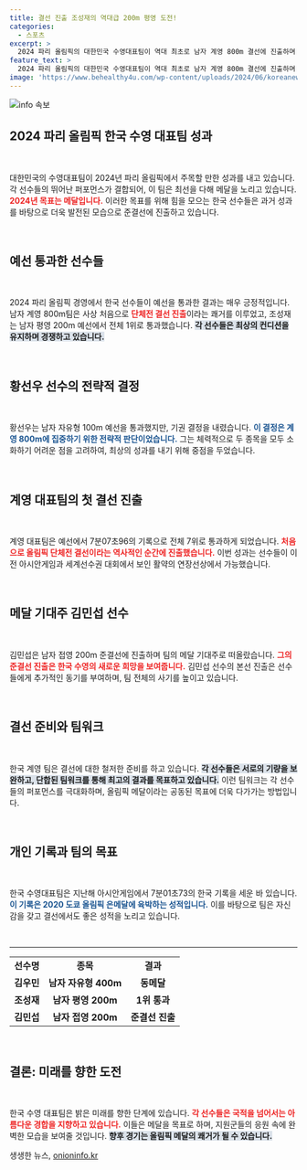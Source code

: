 ```yaml
---
title: 결선 진출 조성재의 역대급 200m 평영 도전!
categories:
  - 스포츠
excerpt: >
  2024 파리 올림픽의 대한민국 수영대표팀이 역대 최초로 남자 계영 800m 결선에 진출하며 메달에 도전합니다. 조성재와 김민섭 역시 예선에서 놀라운 성과를 기록하며 기대를 한껏 높이고 있습니다. 이들의 행보를 주목하세요!
feature_text: >
  2024 파리 올림픽의 대한민국 수영대표팀이 역대 최초로 남자 계영 800m 결선에 진출하며 메달에 도전합니다. 조성재와 김민섭 역시 예선에서 놀라운 성과를 기록하며 기대를 한껏 높이고 있습니다. 이들의 행보를 주목하세요!
image: 'https://www.behealthy4u.com/wp-content/uploads/2024/06/koreanews.jpg'
---
```


<p><img src="https://www.behealthy4u.com/wp-content/uploads/2024/06/koreanews.jpg" alt="info 속보" /></p>

<h2 data-ke-size="size26">2024 파리 올림픽 한국 수영 대표팀 성과</h2>

<p data-ke-size="size16">&nbsp;</p>

<p>대한민국의 수영대표팀이 2024년 파리 올림픽에서 주목할 만한 성과를 내고 있습니다. 각 선수들의 뛰어난 퍼포먼스가 결합되어, 이 팀은 최선을 다해 메달을 노리고 있습니다. <b><span style="color: #ee2323;">2024년 목표는 메달입니다.</span></b> 이러한 목표를 위해 힘을 모으는 한국 선수들은 과거 성과를 바탕으로 더욱 발전된 모습으로 준결선에 진출하고 있습니다.</p>

<p data-ke-size="size16">&nbsp;</p>

<h2 data-ke-size="size26">예선 통과한 선수들</h2>

<p data-ke-size="size16">&nbsp;</p>

<p>2024 파리 올림픽 경영에서 한국 선수들이 예선을 통과한 결과는 매우 긍정적입니다. 남자 계영 800m팀은 사상 처음으로 <b><span style="color: #ee2323;">단체전 결선 진출</span></b>이라는 쾌거를 이루었고, 조성재는 남자 평영 200m 예선에서 전체 1위로 통과했습니다. <b><span style="background-color: #21538527;">각 선수들은 최상의 컨디션을 유지하며 경쟁하고 있습니다.</span></b></p>

<p data-ke-size="size16">&nbsp;</p>

<h2 data-ke-size="size26">황선우 선수의 전략적 결정</h2>

<p data-ke-size="size16">&nbsp;</p>

<p>황선우는 남자 자유형 100m 예선을 통과했지만, 기권 결정을 내렸습니다. <b><span style="color: #1a5490;">이 결정은 계영 800m에 집중하기 위한 전략적 판단이었습니다.</span></b> 그는 체력적으로 두 종목을 모두 소화하기 어려운 점을 고려하여, 최상의 성과를 내기 위해 중점을 두었습니다.</p>

<p data-ke-size="size16">&nbsp;</p>

<h2 data-ke-size="size26">계영 대표팀의 첫 결선 진출</h2>

<p data-ke-size="size16">&nbsp;</p>

<p>계영 대표팀은 예선에서 7분07초96의 기록으로 전체 7위로 통과하게 되었습니다. <b><span style="color: #ee2323;">처음으로 올림픽 단체전 결선이라는 역사적인 순간에 진출했습니다.</span></b> 이번 성과는 선수들이 이전 아시안게임과 세계선수권 대회에서 보인 활약의 연장선상에서 가능했습니다.</p>

<p data-ke-size="size16">&nbsp;</p>

<h2 data-ke-size="size26">메달 기대주 김민섭 선수</h2>

<p data-ke-size="size16">&nbsp;</p>

<p>김민섭은 남자 접영 200m 준결선에 진출하며 팀의 메달 기대주로 떠올랐습니다. <b><span style="color: #ee2323;">그의 준결선 진출은 한국 수영의 새로운 희망을 보여줍니다.</span></b> 김민섭 선수의 본선 진출은 선수들에게 추가적인 동기를 부여하며, 팀 전체의 사기를 높이고 있습니다.</p>

<p data-ke-size="size16">&nbsp;</p>

<h2 data-ke-size="size26">결선 준비와 팀워크</h2>

<p data-ke-size="size16">&nbsp;</p>

<p>한국 계영 팀은 결선에 대한 철저한 준비를 하고 있습니다. <b><span style="background-color: #21538527;">각 선수들은 서로의 기량을 보완하고, 단합된 팀워크를 통해 최고의 결과를 목표하고 있습니다.</span></b> 이런 팀워크는 각 선수들의 퍼포먼스를 극대화하며, 올림픽 메달이라는 공동된 목표에 더욱 다가가는 방법입니다.</p>

<p data-ke-size="size16">&nbsp;</p>

<h2 data-ke-size="size26">개인 기록과 팀의 목표</h2>

<p data-ke-size="size16">&nbsp;</p>

<p>한국 수영대표팀은 지난해 아시안게임에서 7분01초73의 한국 기록을 세운 바 있습니다. <b><span style="color: #1a5490;">이 기록은 2020 도쿄 올림픽 은메달에 육박하는 성적입니다.</span></b> 이를 바탕으로 팀은 자신감을 갖고 결선에서도 좋은 성적을 노리고 있습니다.</p>

<p data-ke-size="size16">&nbsp;</p>

<hr>

<table style="width: 100%;">
    <tr>
        <td style="text-align: center; height: 17px;"><b>선수명</b></td>
        <td style="text-align: center; height: 17px;"><b>종목</b></td>
        <td style="text-align: center; height: 17px;"><b>결과</b></td>
    </tr>
    <tr>
        <td style="text-align: center; height: 17px;"><b>김우민</b></td>
        <td style="text-align: center; height: 17px;"><b>남자 자유형 400m</b></td>
        <td style="text-align: center; height: 17px;"><b>동메달</b></td>
    </tr>
    <tr>
        <td style="text-align: center; height: 17px;"><b>조성재</b></td>
        <td style="text-align: center; height: 17px;"><b>남자 평영 200m</b></td>
        <td style="text-align: center; height: 17px;"><b>1위 통과</b></td>
    </tr>
    <tr>
        <td style="text-align: center; height: 17px;"><b>김민섭</b></td>
        <td style="text-align: center; height: 17px;"><b>남자 접영 200m</b></td>
        <td style="text-align: center; height: 17px;"><b>준결선 진출</b></td>
    </tr>
</table>

<p data-ke-size="size16">&nbsp;</p>

<h2 data-ke-size="size26">결론: 미래를 향한 도전</h2>

<p data-ke-size="size16">&nbsp;</p>

<p>한국 수영 대표팀은 밝은 미래를 향한 단계에 있습니다. <b><span style="color: #ee2323;">각 선수들은 국적을 넘어서는 아름다운 경합을 지향하고 있습니다.</span></b> 이들은 메달을 목표로 하며, 지원군들의 응원 속에 완벽한 모습을 보여줄 것입니다. <b><span style="background-color: #21538527;">향후 경기는 올림픽 메달의 쾌거가 될 수 있습니다.</span></b></p>
생생한 뉴스, <a href="https://onioninfo.kr" rel="dofollow">onioninfo.kr</a>


